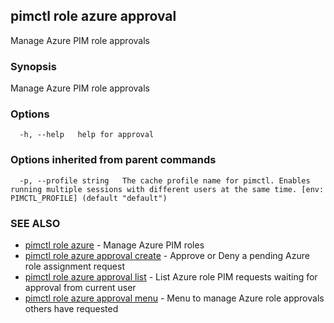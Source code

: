 ## pimctl role azure approval

Manage Azure PIM role approvals

### Synopsis

Manage Azure PIM role approvals

### Options

```
  -h, --help   help for approval
```

### Options inherited from parent commands

```
  -p, --profile string   The cache profile name for pimctl. Enables running multiple sessions with different users at the same time. [env: PIMCTL_PROFILE] (default "default")
```

### SEE ALSO

* [pimctl role azure](pimctl_role_azure.md)	 - Manage Azure PIM roles
* [pimctl role azure approval create](pimctl_role_azure_approval_create.md)	 - Approve or Deny a pending Azure role assignment request
* [pimctl role azure approval list](pimctl_role_azure_approval_list.md)	 - List Azure role PIM requests waiting for approval from current user
* [pimctl role azure approval menu](pimctl_role_azure_approval_menu.md)	 - Menu to manage Azure role approvals others have requested

